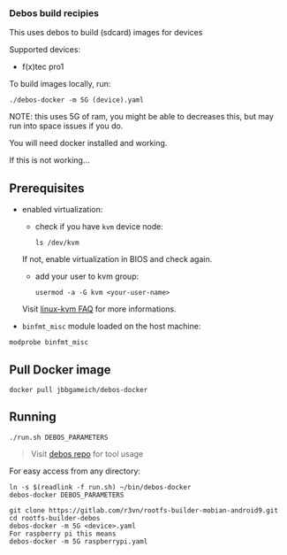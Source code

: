 ### Debos build recipies

This uses debos to build (sdcard) images for devices


Supported devices:
 - f(x)tec pro1


To build images locally, run:
```
./debos-docker -m 5G (device).yaml
```

NOTE: this uses 5G of ram, you might be able to decreases this, but may run into
space issues if you do.

You will need docker installed and working.

If this is not working...

Prerequisites
-------------

* enabled virtualization:

  - check if you have `kvm` device node:

    ```
    ls /dev/kvm
    ```

  If not, enable virtualization in BIOS and check again.

  - add your user to kvm group:

    ```
    usermod -a -G kvm <your-user-name>
    ```

   Visit [linux-kvm FAQ](https://www.linux-kvm.org/page/FAQ) for more informations.

* `binfmt_misc` module loaded on the host machine:

```
modprobe binfmt_misc
```

Pull Docker image
-----------------

```
docker pull jbbgameich/debos-docker
```

Running
-------

```
./run.sh DEBOS_PARAMETERS
```

> Visit [debos repo](https://github.com/go-debos/debos) for tool usage

For easy access from any directory:

```
ln -s $(readlink -f run.sh) ~/bin/debos-docker
debos-docker DEBOS_PARAMETERS

git clone https://gitlab.com/r3vn/rootfs-builder-mobian-android9.git
cd rootfs-builder-debos
debos-docker -m 5G <device>.yaml
For raspberry pi this means 
debos-docker -m 5G raspberrypi.yaml
